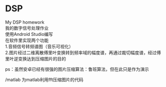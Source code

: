 # DSP
My DSP homework  
我的数字信号处理作业  
使用Android Studio编写  
在软件里实现两个功能  
1.音频信号转频谱图（音乐可视化）  
2.图片经过二维离散傅里叶变换转到频率域的幅度谱，再通过裁切幅度谱，经过傅里叶逆变换达到压缩图片的目的  
  
ps：虽然安卓已经有很强的图片压缩算法：鲁班算法，但在此只是作为演示  

/matlab 为matlab利用fft压缩图片的代码
